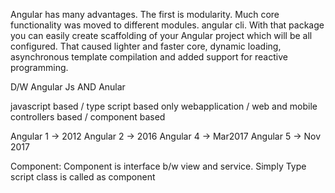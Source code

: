 Angular has many advantages. The first is modularity. Much core functionality was moved to different modules.
angular cli. With that package you can easily create scaffolding of your Angular project which will be all configured.
That caused lighter and faster core, dynamic loading, asynchronous template compilation and added support for reactive programming.

D/W Angular Js AND Anular

javascript based / type script based
only webapplication / web and mobile
controllers based  / component based


Angular 1 -> 2012
Angular 2 -> 2016
Angular 4 -> Mar2017
Angular 5 -> Nov 2017



Component: Component is interface b/w view and service.
           Simply Type script class is called as component

